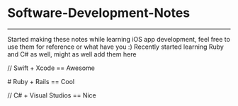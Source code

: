 # Software-Development-Notes
***
Started making these notes while learning iOS app development, feel free to use them for reference or what have you :)
Recently started learning Ruby and C# as well, might as well add them here


// Swift + Xcode == Awesome


\# Ruby + Rails == Cool


// C# + Visual Studios == Nice






